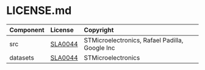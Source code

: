 # LICENSE.md

| Component                            | License              | Copyright |
|:---------                            |:-------              |:----------|
| src                                  | [SLA0044](./src/LICENSE.md)              | STMicroelectronics, Rafael Padilla, Google Inc |
| datasets                             | [SLA0044](./datasets/LICENSE.md)              | STMicroelectronics |

